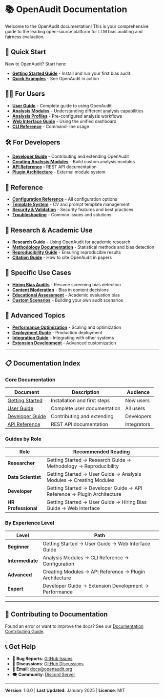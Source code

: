 # 📚 OpenAudit Documentation

Welcome to the OpenAudit documentation! This is your comprehensive guide to the leading open-source platform for LLM bias auditing and fairness evaluation.

## 🚀 **Quick Start**

New to OpenAudit? Start here:
- [**Getting Started Guide**](getting-started.md) - Install and run your first bias audit
- [**Quick Examples**](examples/README.md) - See OpenAudit in action

## 👩‍💻 **For Users**

- [**User Guide**](user-guide.md) - Complete guide to using OpenAudit
- [**Analysis Modules**](analysis-modules.md) - Understanding different analysis capabilities
- [**Analysis Profiles**](analysis-profiles.md) - Pre-configured analysis workflows
- [**Web Interface Guide**](web-interface.md) - Using the unified dashboard
- [**CLI Reference**](cli-reference.md) - Command-line usage

## 🛠️ **For Developers**

- [**Developer Guide**](developer-guide.md) - Contributing and extending OpenAudit
- [**Creating Analysis Modules**](creating-modules.md) - Build custom analysis modules
- [**API Reference**](api-reference.md) - REST API documentation
- [**Plugin Architecture**](plugin-architecture.md) - External module system

## 📖 **Reference**

- [**Configuration Reference**](configuration.md) - All configuration options
- [**Template System**](templates.md) - CV and prompt template management
- [**Security & Validation**](security.md) - Security features and best practices
- [**Troubleshooting**](troubleshooting.md) - Common issues and solutions

## 🧪 **Research & Academic Use**

- [**Research Guide**](research-guide.md) - Using OpenAudit for academic research
- [**Methodology Documentation**](methodology.md) - Statistical methods and bias detection
- [**Reproducibility Guide**](reproducibility.md) - Ensuring reproducible results
- [**Citation Guide**](citation.md) - How to cite OpenAudit in papers

## 🎯 **Specific Use Cases**

- [**Hiring Bias Audits**](use-cases/hiring-bias.md) - Resume screening bias detection
- [**Content Moderation**](use-cases/content-moderation.md) - Bias in content decisions
- [**Educational Assessment**](use-cases/educational-assessment.md) - Academic evaluation bias
- [**Custom Scenarios**](use-cases/custom-scenarios.md) - Building your own audit scenarios

## 🔄 **Advanced Topics**

- [**Performance Optimization**](advanced/performance.md) - Scaling and optimization
- [**Deployment Guide**](advanced/deployment.md) - Production deployment
- [**Integration Guide**](advanced/integration.md) - Integrating with other systems
- [**Extension Development**](advanced/extensions.md) - Advanced customization

---

## 📋 **Documentation Index**

### Core Documentation
| Document | Description | Audience |
|----------|-------------|----------|
| [Getting Started](getting-started.md) | Installation and first steps | New users |
| [User Guide](user-guide.md) | Complete user documentation | All users |
| [Developer Guide](developer-guide.md) | Contributing and extending | Developers |
| [API Reference](api-reference.md) | REST API documentation | Integrators |

### Guides by Role
| Role | Recommended Reading |
|------|---------------------|
| **Researcher** | Getting Started → Research Guide → Methodology → Reproducibility |
| **Data Scientist** | Getting Started → User Guide → Analysis Modules → Creating Modules |
| **Developer** | Getting Started → Developer Guide → API Reference → Plugin Architecture |
| **HR Professional** | Getting Started → User Guide → Hiring Bias Guide → Web Interface |

### By Experience Level
| Level | Path |
|-------|------|
| **Beginner** | Getting Started → User Guide → Web Interface Guide |
| **Intermediate** | Analysis Modules → CLI Reference → Configuration |
| **Advanced** | Creating Modules → API Reference → Plugin Architecture |
| **Expert** | Developer Guide → Extension Development → Performance |

---

## 🤝 **Contributing to Documentation**

Found an error or want to improve the docs? See our [Documentation Contributing Guide](contributing.md).

## 📞 **Get Help**

- 🐛 **Bug Reports**: [GitHub Issues](https://github.com/openaudit/openaudit/issues)
- 💬 **Discussions**: [GitHub Discussions](https://github.com/openaudit/openaudit/discussions)
- 📧 **Email**: docs@openaudit.org
- 🗨️ **Community**: [Discord Server](https://discord.gg/openaudit)

---

**Version**: 1.0.0 | **Last Updated**: January 2025 | **License**: MIT
